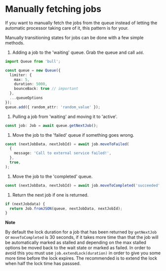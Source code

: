 # Manually fetching jobs

If you want to manually fetch the jobs from the queue instead of letting the automatic processor taking care of it, this pattern is for your.

Manually transitioning states for jobs can be done with a few simple methods.

1. Adding a job to the 'waiting' queue. Grab the queue and call `add`.

```typescript
import Queue from 'bull';

const queue = new Queue({
  limiter: {
    max: 5,
    duration: 5000,
    bounceBack: true // important
  },
  ...queueOptions
});
queue.add({ random_attr: 'random_value' });
```

1. Pulling a job from 'waiting' and moving it to 'active'.

```typescript
const job: Job = await queue.getNextJob();
```

1. Move the job to the 'failed' queue if something goes wrong.

```typescript
const (nextJobData, nextJobId) = await job.moveToFailed(
  {
    message: 'Call to external service failed!',
  },
  true,
);
```

1. Move the job to the 'completed' queue.

```typescript
const (nextJobData, nextJobId) = await job.moveToCompleted('succeeded', true);
```

1. Return the next job if one is returned.

```typescript
if (nextJobdata) {
  return Job.fromJSON(queue, nextJobData, nextJobId);
}
```

**Note**

By default the lock duration for a job that has been returned by `getNextJob` or `moveToCompleted` is 30 seconds, if it takes more time than that the job will be automatically marked as stalled and depending on the max stalled options be moved back to the wait state or marked as failed. In order to avoid this you must use `job.extendLock(duration)` in order to give you some more time before the lock expires. The recommended is to extend the lock when half the lock time has passsed.
